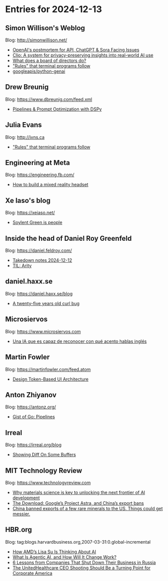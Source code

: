 # Entries for 2024-12-13
## Simon Willison's Weblog 
Blog: http://simonwillison.net/ 

- [OpenAI's postmortem for API, ChatGPT & Sora Facing Issues](https://simonwillison.net/2024/Dec/13/openai-postmortem/#atom-everything)
- [Clio: A system for privacy-preserving insights into real-world AI use](https://simonwillison.net/2024/Dec/12/clio/#atom-everything)
- [What does a board of directors do?](https://simonwillison.net/2024/Dec/12/what-does-a-board-of-directors-do/#atom-everything)
- ["Rules" that terminal programs follow](https://simonwillison.net/2024/Dec/12/rules-that-terminal-programs-follow/#atom-everything)
- [googleapis/python-genai](https://simonwillison.net/2024/Dec/12/python-genai/#atom-everything)
## Drew Breunig 
Blog: https://www.dbreunig.com/feed.xml 

- [Pipelines &amp; Prompt Optimization with DSPy](https://www.dbreunig.com/2024/12/12/pipelines-prompt-optimization-with-dspy.html)
## Julia Evans 
Blog: http://jvns.ca 

- ["Rules" that terminal programs follow](https://jvns.ca/blog/2024/11/26/terminal-rules/)
## Engineering at Meta 
Blog: https://engineering.fb.com/ 

- [How to build a mixed reality headset](https://engineering.fb.com/2024/12/12/virtual-reality/how-to-build-a-mixed-reality-headset/)
## Xe Iaso's blog 
Blog: https://xeiaso.net/ 

- [Soylent Green is people](https://xeiaso.net/blog/2024/soylent-green-people/)
## Inside the head of Daniel Roy Greenfeld 
Blog: https://daniel.feldroy.com/ 

- [Takedown notes 2024-12-12](https://daniel.feldroy.com/posts/2024-12-takedown-notes)
- [TIL: Arity](https://daniel.feldroy.com/posts/til-2024-12-arity)
## daniel.haxx.se 
Blog: https://daniel.haxx.se/blog 

- [A twenty-five years old curl bug](https://daniel.haxx.se/blog/2024/12/12/a-twenty-five-years-old-curl-bug/)
## Microsiervos 
Blog: https://www.microsiervos.com 

- [Una IA que es capaz de reconocer con qué acento hablas inglés](https://www.microsiervos.com/archivo/mundoreal/ia-reconocer-acento-hablas-ingles.html)
## Martin Fowler 
Blog: https://martinfowler.com/feed.atom 

- [Design Token-Based UI Architecture](https://martinfowler.com/articles/design-token-based-ui-architecture.html)
## Anton Zhiyanov 
Blog: https://antonz.org/ 

- [Gist of Go: Pipelines](https://antonz.org/go-concurrency/pipelines/)
## Irreal 
Blog: https://irreal.org/blog 

- [Showing Diff On Some Buffers](https://irreal.org/blog/?p=12641)
## MIT Technology Review 
Blog: https://www.technologyreview.com 

- [Why materials science is key to unlocking the next frontier of AI development](https://www.technologyreview.com/2024/12/12/1107976/why-materials-science-is-key-to-unlocking-the-next-frontier-of-ai-development/)
- [The Download: Google’s Project Astra, and China’s export bans](https://www.technologyreview.com/2024/12/12/1108634/the-download-googles-project-astra-and-chinas-export-bans/)
- [China banned exports of a few rare minerals to the US. Things could get messier.](https://www.technologyreview.com/2024/12/12/1108568/china-export-bans/)
## HBR.org 
Blog: tag:blogs.harvardbusiness.org,2007-03-31:0.global-incremental 

- [How AMD’s Lisa Su Is Thinking About AI](https://hbr.org/2024/12/how-amds-lisa-su-is-thinking-about-ai)
- [What Is Agentic AI, and How Will It Change Work?](https://hbr.org/2024/12/what-is-agentic-ai-and-how-will-it-change-work)
- [6 Lessons from Companies That Shut Down Their Business in Russia](https://hbr.org/2024/12/6-lessons-from-companies-that-shut-down-their-business-in-russia)
- [The UnitedHealthcare CEO Shooting Should Be a Turning Point for Corporate America](https://hbr.org/2024/12/the-unitedhealthcare-ceo-shooting-should-be-a-turning-point-for-corporate-america)